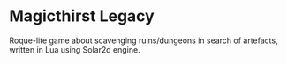 # Magicthirst Legacy

Roque-lite game about scavenging ruins/dungeons in search of artefacts, written in Lua using Solar2d engine.
